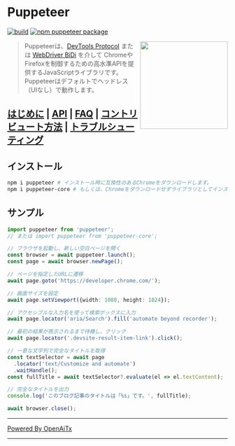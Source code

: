 # Puppeteer

[![build](https://github.com/puppeteer/puppeteer/actions/workflows/ci.yml/badge.svg?branch=main)](https://github.com/puppeteer/puppeteer/actions/workflows/ci.yml)
[![npm puppeteer package](https://img.shields.io/npm/v/puppeteer.svg)](https://npmjs.org/package/puppeteer)

<img src="https://user-images.githubusercontent.com/10379601/29446482-04f7036a-841f-11e7-9872-91d1fc2ea683.png" height="200" align="right"/>

> Puppeteerは、[DevTools Protocol](https://chromedevtools.github.io/devtools-protocol/) または [WebDriver BiDi](https://pptr.dev/webdriver-bidi) を介して
> ChromeやFirefoxを制御するための高水準APIを提供するJavaScriptライブラリです。
> Puppeteerはデフォルトでヘッドレス（UIなし）で動作します。

## [はじめに](https://pptr.dev/docs) | [API](https://pptr.dev/api) | [FAQ](https://pptr.dev/faq) | [コントリビュート方法](https://pptr.dev/contributing) | [トラブルシューティング](https://pptr.dev/troubleshooting)

## インストール

```bash npm2yarn
npm i puppeteer # インストール時に互換性のあるChromeをダウンロードします。
npm i puppeteer-core # もしくは、Chromeをダウンロードせずライブラリとしてインストールします。
```

## サンプル

```ts
import puppeteer from 'puppeteer';
// または import puppeteer from 'puppeteer-core';

// ブラウザを起動し、新しい空白ページを開く
const browser = await puppeteer.launch();
const page = await browser.newPage();

// ページを指定したURLに遷移
await page.goto('https://developer.chrome.com/');

// 画面サイズを設定
await page.setViewport({width: 1080, height: 1024});

// アクセシブルな入力名を使って検索ボックスに入力
await page.locator('aria/Search').fill('automate beyond recorder');

// 最初の結果が表示されるまで待機し、クリック
await page.locator('.devsite-result-item-link').click();

// 一意な文字列で完全なタイトルを取得
const textSelector = await page
  .locator('text/Customize and automate')
  .waitHandle();
const fullTitle = await textSelector?.evaluate(el => el.textContent);

// 完全なタイトルを出力
console.log('このブログ記事のタイトルは「%s」です。', fullTitle);

await browser.close();
```

---

[Powered By OpenAiTx](https://github.com/OpenAiTx/OpenAiTx)

---